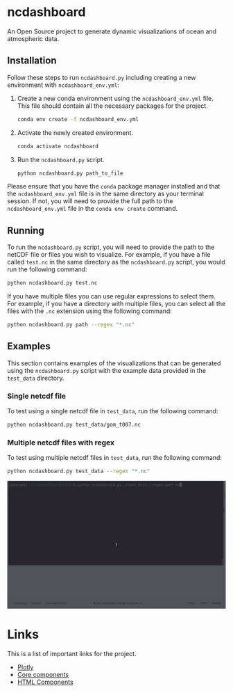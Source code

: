 # ncdashboard
An Open Source project to generate dynamic visualizations of ocean and atmospheric data. 

## Installation

Follow these steps to run `ncdashboard.py` including creating a new environment with `ncdashboard_env.yml`:

1. Create a new conda environment using the `ncdashboard_env.yml` file. This file should contain all the necessary packages for the project.
    ```bash
    conda env create -f ncdashboard_env.yml
    ```

2. Activate the newly created environment.
    ```bash
    conda activate ncdashboard
    ```

3. Run the `ncdashboard.py` script.
    ```bash
    python ncdashboard.py path_to_file
    ```

Please ensure that you have the `conda` package manager installed and that the `ncdashboard_env.yml` file is in the same directory as your terminal session. If not, you will need to provide the full path to the `ncdashboard_env.yml` file in the `conda env create` command.

## Running
To run the `ncdashboard.py` script, you will need to provide the path 
to the netCDF file or files you wish to visualize. For example, if you have 
a file called `test.nc` in the same directory as the `ncdashboard.py` script, you would run the following command:

```bash
python ncdashboard.py test.nc
```

If you have multiple files you can use regular expressions to select them. For example, if you have a directory with multiple files, you can select all the files with the `.nc` extension using the following command:

```bash
python ncdashboard.py path --regex "*.nc"
```

## Examples
This section contains examples of the visualizations that can be generated using the `ncdashboard.py` script with the example data provided in the `test_data` directory.

### Single netcdf file
To test using a single netcdf file in `test_data`, run the following command:

```bash
python ncdashboard.py test_data/gom_t007.nc
```

### Multiple netcdf files with regex
To test using multiple netcdf files in `test_data`, run the following command:

```bash
python ncdashboard.py test_data --regex "*.nc"
```

![Alt Text](figs/example.gif)

# Links
This is a list of important links for the project.


- [Plotly](https://dash.plot.ly/)
- [Core components](https://dash.plot.ly/dash-core-components)
- [HTML Components](https://dash.plot.ly/dash-html-components)